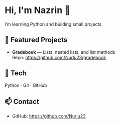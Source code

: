 # Hi, I'm Nazrin 👋
I’m learning Python and building small projects.

## 🔭 Featured Projects
- **Gradebook** — Lists, nested lists, and list methods  
  Repo: https://github.com/Nurlu23/gradebook

## 🧰 Tech
Python · Git · GitHub

## 📫 Contact
- GitHub: https://github.com/Nurlu23

